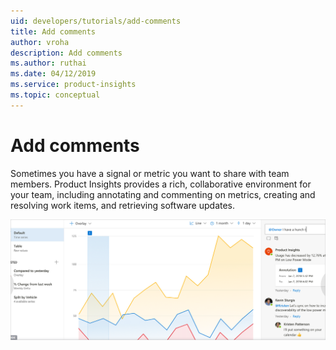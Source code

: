 ```yaml
---
uid: developers/tutorials/add-comments
title: Add comments
author: vroha
description: Add comments
ms.author: ruthai
ms.date: 04/12/2019
ms.service: product-insights
ms.topic: conceptual
---
```

# Add comments

Sometimes you have a signal or metric you want to share with team members. Product Insights provides a rich, collaborative environment for your team, including annotating and commenting on metrics, creating and resolving work items, and retrieving software updates.

![How to add a comment](comments.png "How to add a comment")

